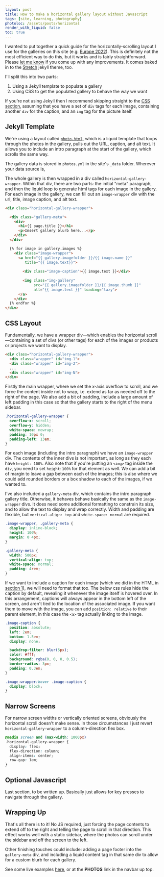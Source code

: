 ```yaml
---
layout: post
title: How to make a horizontal gallery layout without Javascript
tags: [site, learning, photography]
photoloc: /assets/posts/horizontal
render_with_liquid: false
toc: true
---
```


I wanted to put together a quick guide for the horizontally-scrolling layout I use for the galleries on this site (e.g. [Europe 2022](https://ben.report/photos/euro)). This is definitely not the most efficient way to do this, but it works and is fairly straightforward. Please [let me know](/contact) if you come up with any improvements. It comes baked in to the [Stretch](https://stretch.ben.report/) jekyll theme, too.

I'll split this into two parts:
1. Using a Jekyll template to populate a gallery
2. Using CSS to get the populated gallery to behave the way we want

If you're not using Jekyll then I recommend skipping straight to the [CSS section](/posts/horizontal-gallery#css-layout), assuming that you have a set of `div` tags for each image, containing another `div` for the caption, and an `img` tag for the picture itself. 


## Jekyll Template

We're using a layout called [`photo.html`](https://github.com/penborter/ben-report/blob/main/_layouts/photo.html), which is a liquid template that loops through the photos in the gallery, pulls out the URL, caption, and alt text. It allows you to include an intro paragraph at the start of the gallery, which scrolls the same way. 

The gallery data is stored in `photos.yml` in the site's `_data` folder. Wherever your data source is, 

The whole gallery is then wrapped in a div called `horizontal-gallery-wrapper`. Within that div, there are two parts: the initial "meta" paragraph, and then the liquid loop to generate html tags for each image in the gallery. For each image in the gallery, we can fill out an `image-wrapper` div with the url, title, image caption, and alt text.

```html
<div class="horizontal-gallery-wrapper">

  <div class="gallery-meta">
    <div>
      <h1>{{ page.title }}</h1>
      <p>Insert gallery blurb here...</p>
    </div>
  </div>

  {% for image in gallery.images %}
    <div class="image-wrapper">
      <a href="{{ gallery.imagefolder }}/{{ image.name }}"  
         title="{{ image.text}}">
        
        <div class="image-caption">{{ image.text }}</div>
        
        <img class="img-gallery" 
             src="{{ gallery.imagefolder }}/{{ image.thumb }}" 
             alt="{{ image.text }}" loading="lazy">
      </a>
    </div>
  {% endfor %}
</div>
```
## CSS Layout
Fundamentally, we have a wrapper div—which enables the horizontal scroll—containing a set of divs (or other tags) for each of the images or products or projects we want to display.

```html
<div class="horizontal-gallery-wrapper">
  <div class="wrapper" id="img-1">
  <div class="wrapper" id="img-2">
  ...
  <div class="wrapper" id="img-N">
</div>
```

Firstly the main wrapper, where we set the x-axis overflow to scroll, and we force the content inside not to wrap, i.e. extend as far as needed off to the right of the page. We also add a bit of padding, include a large amount of left padding in this case so that the gallery starts to the right of the menu sidebar.

```scss
.horizontal-gallery-wrapper {
  overflow-x: scroll;
  overflow-y: hidden;
  white-space: nowrap;
  padding: 10px 0;
  padding-left: 13em;
}
```

For each image (including the intro paragraph) we have an `image-wrapper` div. The contents of the inner divs is not important, as long as they each have `height: 100%`. Also note that if you're putting an `<img>` tag inside the `div`, you need to set `height:100%` for that element as well. We can add a bit of margin to leave a gap between each of the images; this is also where we could add rounded borders or a box shadow to each of the images, if we wanted to.

I've also included a `gallery-meta` div, which contains the intro paragraph gallery title. Otherwise, it behaves behave basically the same as the `image-wrapper` divs. It does need some additional formatting to constrain its size, and to allow the text to display and wrap correctly. Width and padding are flexible, but `vertical-align: top` and `white-space: normal` are required. 

```scss
.image-wrapper, .gallery-meta {
  display: inline-block;
  height: 100%;
  margin: 0 4px;
}

.gallery-meta {
  width: 500px;
  vertical-align: top;
  white-space: normal;
  padding: 4rem;
}
```

If we want to include a caption for each image (which we did in the HTML in [section 1](/posts/horizontal-gallery#jekyll-template)), we will need to format that too. The below css rules hide the caption by default, revealing it whenever the image itself is hovered over. In this arrangement, captions will always appear in the bottom left of the screen, and aren't tied to the location of the associated image. If you want them to move with the image, you can add `position: relative` to their parent element, in this case the `<a>` tag actually linking to the image.

```scss
.image-caption {
  position: absolute;
  left: 2em;
  bottom: 1.5em;
  display: none;

  backdrop-filter: blur(5px);
  color: #fff;
  background: rgba(0, 0, 0, 0.5);
  border-radius: 3px;
  padding: 0.3em;
}

.image-wrapper:hover .image-caption {
  display: block;
}
```

## Narrow Screens

For narrow screen widths or vertically oriented screens, obviously the horizontal scroll doesn't make sense. In those circumstances I just revert `horizontal-gallery-wrapper` to a column-direction flex box. 

```css
@media screen and (max-width: 1000px)
.horizontal-gallery-wrapper {
  display: flex;
  flex-direction: column;
  align-items: center;
  row-gap: 1em;
}
```

## Optional Javascript
Last section, to be written up. Basically just allows for key presses to navigate through the gallery.

## Wrapping Up

That's all there is to it! No JS required, just forcing the page contents to extend off to the right and telling the page to scroll in that direction. This effect works well with a static sidebar, where the photos can scroll under the sidebar and off the screen to the left. 

Other finishing touches could include: adding a page footer into the `gallery-meta` div, and including a liquid content tag in that same div to allow for a custom blurb for each gallery. 

See some live examples [here](https://ben.report/photos), or at the **PHOTOS** link in the navbar up top.